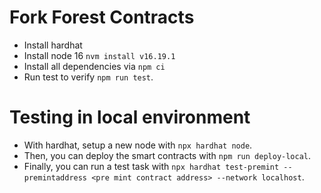 # Fork Forest Contracts

- Install hardhat
- Install node 16 `nvm install v16.19.1`
- Install all dependencies via `npm ci`
- Run test to verify `npm run test`.

# Testing in local environment

- With hardhat, setup a new node with `npx hardhat node`.
- Then, you can deploy the smart contracts with `npm run deploy-local`.
- Finally, you can run a test task with `npx hardhat test-premint --premintaddress <pre mint contract address> --network localhost`. 